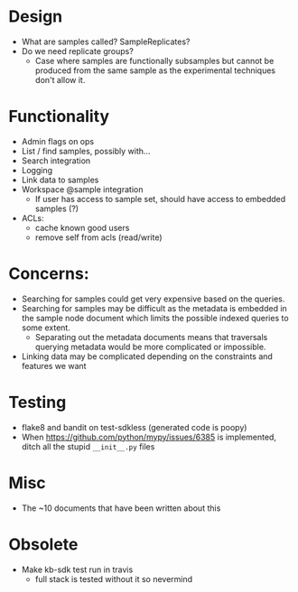 # Design
* What are samples called? SampleReplicates?
* Do we need replicate groups?
  * Case where samples are functionally subsamples but cannot be produced from the same sample
    as the experimental techniques don't allow it.

# Functionality
* Admin flags on ops
* List / find samples, possibly with...
* Search integration
* Logging
* Link data to samples
* Workspace @sample integration
  * If user has access to sample set, should have access to embedded samples (?)
* ACLs:
  * cache known good users
  * remove self from acls (read/write)

# Concerns:
* Searching for samples could get very expensive based on the queries.
* Searching for samples may be difficult as the metadata is embedded in the sample node
  document which limits the possible indexed queries to some extent.
  * Separating out the metadata documents means that traversals querying metadata would be
    more complicated or impossible.
* Linking data may be complicated depending on the constraints and features we want

# Testing
* flake8 and bandit on test-sdkless (generated code is poopy)
* When https://github.com/python/mypy/issues/6385 is implemented, ditch all the stupid 
  `__init__.py` files

# Misc
* The ~10 documents that have been written about this

# Obsolete
* Make kb-sdk test run in travis
  * full stack is tested without it so nevermind